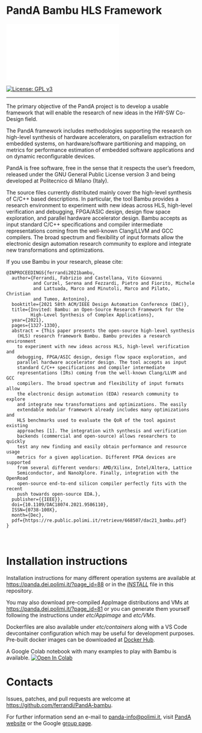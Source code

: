 # PandA Bambu HLS Framework
![](style/img/panda.png.in)

[![License: GPL v3](https://img.shields.io/badge/License-GPL%20v3-blue.svg)](https://www.gnu.org/licenses/gpl-3.0)

----

The primary objective of the PandA project is to develop a usable framework
that will enable the research of new ideas in the HW-SW Co-Design field.

The PandA framework includes methodologies supporting the research on
high-level synthesis of hardware accelerators, on parallelism
extraction for embedded systems, on hardware/software partitioning and
mapping, on metrics for performance estimation of embedded software
applications and on dynamic reconfigurable devices.

PandA is free software, free in the sense that it respects the user’s
freedom, released under the GNU General Public License version 3 and
being developed at Politecnico di Milano (Italy).

The source files currently distributed mainly cover the high-level
synthesis of C/C++ based descriptions. In particular, the tool Bambu
provides a research environment to experiment with new ideas across
HLS, high-level verification and debugging, FPGA/ASIC design, design
flow space exploration, and parallel hardware accelerator design.
Bambu accepts as input standard C/C++ specifications and compiler
intermediate representations coming from the well-known Clang/LLVM and
GCC compilers. The broad spectrum and flexibility of input formats
allow the electronic design automation research community to explore
and integrate new transformations and optimizations.

If you use Bambu in your research, please cite:
```
@INPROCEEDINGS{ferrandi2021bambu,
  author={Ferrandi, Fabrizio and Castellana, Vito Giovanni 
          and Curzel, Serena and Fezzardi, Pietro and Fiorito, Michele 
          and Lattuada, Marco and Minutoli, Marco and Pilato, Christian 
          and Tumeo, Antonino},
  booktitle={2021 58th ACM/IEEE Design Automation Conference (DAC)}, 
  title={Invited: Bambu: an Open-Source Research Framework for the 
         High-Level Synthesis of Complex Applications}, 
  year={2021},
  pages={1327-1330},
  abstract = {This paper presents the open-source high-level synthesis
    (HLS) research framework Bambu. Bambu provides a research environment
    to experiment with new ideas across HLS, high-level verification and
    debugging, FPGA/ASIC design, design flow space exploration, and
    parallel hardware accelerator design. The tool accepts as input
    standard C/C++ specifications and compiler intermediate
    representations (IRs) coming from the well-known Clang/LLVM and GCC
    compilers. The broad spectrum and flexibility of input formats allow
    the electronic design automation (EDA) research community to explore
    and integrate new transformations and optimizations. The easily
    extendable modular framework already includes many optimizations and
    HLS benchmarks used to evaluate the QoR of the tool against existing
    approaches [1]. The integration with synthesis and verification
    backends (commercial and open-source) allows researchers to quickly
    test any new finding and easily obtain performance and resource usage
    metrics for a given application. Different FPGA devices are supported
    from several different vendors: AMD/Xilinx, Intel/Altera, Lattice
    Semiconductor, and NanoXplore. Finally, integration with the OpenRoad
    open-source end-to-end silicon compiler perfectly fits with the recent
    push towards open-source EDA.},
  publisher={{IEEE}},
  doi={10.1109/DAC18074.2021.9586110},
  ISSN={0738-100X},
  month={Dec},
  pdf={https://re.public.polimi.it/retrieve/668507/dac21_bambu.pdf}
}
```
<br>

# Installation instructions
Installation instructions for many different operation systems are
available at https://panda.dei.polimi.it/?page_id=88 or in the
[*INSTALL*](INSTALL) file in this repository.

You may also download pre-compiled AppImage distributions and VMs at
https://panda.dei.polimi.it/?page_id=81 or you can generate them
yourself following the instructions under *etc/Appimage* and
*etc/VMs*.

Dockerfiles are also available under *etc/containers* along with a VS
Code devcontainer configuration which may be useful for development
purposes. Pre-built docker images can be downloaded at
[Docker Hub](https://hub.docker.com/u/bambuhls).

A Google Colab notebook with many examples to play with Bambu is available.
[![Open In Colab](https://colab.research.google.com/assets/colab-badge.svg)](https://colab.research.google.com/github/ferrandi/PandA-bambu/blob/main/documentation/tutorial_date_2022/bambu.ipynb)

# Contacts
Issues, patches, and pull requests are welcome at https://github.com/ferrandi/PandA-bambu.

For further information send an e-mail to panda-info@polimi.it, visit
[PandA website](https://panda.dei.polimi.it/) or the Google
[group page](https://groups.google.com/forum/#!forum/panda-project-discussions-questions).
